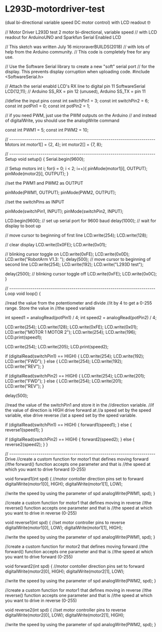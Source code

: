# L293D-motordriver-test
(dual bi-directional variable speed DC motor control) with LCD readout 🤓

//  Motor Driver L293D test 2 motor bi-directional, variable speed
//  with LCD readout for ArduinoUNO and Sparkfun Serial Enabled LCD

//  This sketch was written July 16 microraverBUILDS(2018)
//  with lots of help from the Arduino community.
//  This code is completely free for any use.


// Use the Software Serial library to create a new "soft" serial port
// for the display. This prevents display corruption when uploading code.
#include <SoftwareSerial.h>

// Attach the serial enabld LCD's RX line to digital pin 11
SoftwareSerial LCD(12,11); // Arduino SS_RX = pin 12 (unused), Arduino SS_TX = pin 11

//define the input pins
const int switchPin1 = 3;
const int switchPin2 = 6;
const int potPin1 = 0;
const int potPin2 = 1;

// if you need PWM, just use the PWM outputs on the Arduino
// and instead of digitalWrite, you should use the analogWrite command

const int PWM1 = 5; 
const int PWM2 = 10;

// --------------------------------------------------------------------------- Motors
int motor1[] = {2, 4};
int motor2[] = {7, 8};

// --------------------------------------------------------------------------- Setup
void setup() {
Serial.begin(9600);

// Setup motors
int i;
for(i = 0; i < 2; i++){
pinMode(motor1[i], OUTPUT);
pinMode(motor2[i], OUTPUT);
}

//set the PWM1 and PWM2 as OUTPUT

 pinMode(PWM1, OUTPUT);
 pinMode(PWM2, OUTPUT);
 
  //set the switchPins as INPUT
  
  pinMode(switchPin1, INPUT);
  pinMode(switchPin2, INPUT);
  
  LCD.begin(9600); // set up serial port for 9600 baud
  delay(1000); // wait for display to boot up

  // move cursor to beginning of first line
  LCD.write(254); 
  LCD.write(128);

  // clear display
  LCD.write(0x0FE); 
  LCD.write(0x01);

  // blinking cursor toggle on
  LCD.write(0xFE);
  LCD.write(0x0D);
  LCD.write("RobotArm V1.3: ");
  delay(500);
  // move cursor to beginning of second line
  LCD.write(254);
  LCD.write(192);
  LCD.write("L293D test");
  
  delay(2500);
// blinking cursor toggle off
  LCD.write(0xFE);
  LCD.write(0x0C);
}

// --------------------------------------------------------------------------- Loop
void loop() { 

//read the value from the potentiometer and divide
//it by 4 to get a 0-255 range. Store the value in
//the speed variable

int speed1 = analogRead(potPin1) / 4;
int speed2 = analogRead(potPin2) / 4;

  LCD.write(254); 
  LCD.write(128);
  LCD.write(0xFE);
  LCD.write(0x01);
  LCD.write("MOTOR 1  MOTOR 2");
  LCD.write(254);
  LCD.write(196);
  LCD.print(speed1);
  
  LCD.write(254);
  LCD.write(205);
  LCD.print(speed2);

if (digitalRead(switchPin1) == HIGH)
{
    LCD.write(254);
    LCD.write(192);
    LCD.write("FWD");
}
else
 {
    LCD.write(254);
    LCD.write(192);
    LCD.write("REV");
 }

 
if (digitalRead(switchPin2) == HIGH)
{
    LCD.write(254);
    LCD.write(201);
    LCD.write("FWD");
}
else
 {
    LCD.write(254);
    LCD.write(201);
    LCD.write("REV");
 }
 
  delay(500);

//read the value of the switchPin1 and store it in the
//direction variable.
//if the value of direction is HIGH drive forward at
//a speed set by the speed variable, else drive reverse
//at a speed set by the speed variable.

if (digitalRead(switchPin1) == HIGH)
{
  forward1(speed1);
}
else
 {
 reverse1(speed1);
 }

 if (digitalRead(switchPin2) == HIGH)
{
  forward2(speed2);
}
else
 {
 reverse2(speed2);
 }
}


  
// --------------------------------------------------------------------------- Drive
//create a custom function for motor1 that defines moving forward
//the forward() function accepts one parameter and that is
//the speed at which you want to drive forward (0-255)

 void forward1(int spd)
 {
 //motor contoller direction pins set to forward
 digitalWrite(motor1[0], HIGH);
 digitalWrite(motor1[1], LOW);

  //write the speed by using the parameter of spd
 analogWrite(PWM1, spd);
  }

//create a custom function for motor1 that defines moving in reverse
//the reverse() function accepts one parameter and that is
//the speed at which you want to drive in reverse (0-255)

void reverse1(int spd)
{ 
//set motor controller pins to reverse
digitalWrite(motor1[0], LOW);
digitalWrite(motor1[1], HIGH);

 //write the speed by using the parameter of spd
 analogWrite(PWM1, spd);
 }
 
//create a custom function for motor2 that defines moving forward
//the forward() function accepts one parameter and that is
//the speed at which you want to drive forward (0-255)

 void forward2(int spd)
 {
 //motor contoller direction pins set to forward
 digitalWrite(motor2[0], HIGH);
 digitalWrite(motor2[1], LOW);

  //write the speed by using the parameter of spd
 analogWrite(PWM2, spd);
  }

//create a custom function for motor1 that defines moving in reverse
//the reverse() function accepts one parameter and that is
//the speed at which you want to drive in reverse (0-255)

void reverse2(int spd)
{ 
//set motor controller pins to reverse
digitalWrite(motor2[0], LOW);
digitalWrite(motor2[1], HIGH);

 //write the speed by using the parameter of spd
 analogWrite(PWM2, spd);
 }
